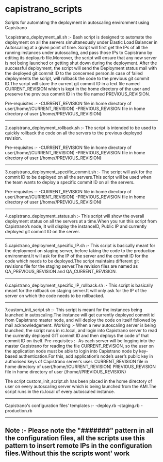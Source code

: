 # capistrano_scripts
Scripts for automating the deployment in autoscaling environment using Capistrano

1.capistrano_deployment_all.sh :- 
Bash script is designed to automate the deployment on all the servers simultaneously under Elastic Load Balancer in Autoscaling at a given point of time. Script will first get the IPs of all the running instances under autoscaling, and pass those IPs to Capistrano by editing its deploy.rb file.Moreover, the script will ensure that any new server is not being launched or getting shut down during the deployment. After the successful deployment, the script will send the Deployment status mail with the deployed git commit ID to the concerned person.In case of failed deployments the script, will rollback the code to the previous git commit ID.The script will store the current git commit ID in a text file named CURRENT_REVISION which is kept in the home directory of the <user> user and preserve the previous commit ID in the file named PREVIOUS_REVISION.

Pre-requisites :-
-CURRENT_REVISION file in home directory of  user(/home/<user>/CURRENT_REVISION)
-PREVIOUS_REVISION file in home directory of  user (/home/<user>/PREVIOUS_REVISION)


-------------------------------------------------------------------------------------------

2.capistrano_deployment_rollback.sh :- 
The script is intended to be used to quickly rollback the code on all the servers to the previous deployed revision.

Pre-requisites :-
-CURRENT_REVISION file in home directory of <user> user(/home/<user>/CURRENT_REVISION)
-PREVIOUS_REVISION file in home directory of <user> user (/home/<user>/PREVIOUS_REVISION)


-------------------------------------------------------------------------------------------

3.capistrano_deployment_specific_commit.sh :- 
The script will ask for the commit ID to be deployed on all the servers.This script will be used when the team wants to deploy a  specific commit ID on all the servers.

Pre-requisites :-
-CURRENT_REVISION file in home directory of <user> user(/home/<user>/CURRENT_REVISION)
-PREVIOUS_REVISION file in home directory of <user> user (/home/<user>/PREVIOUS_REVISION)


-------------------------------------------------------------------------------------------

4.capistrano_deployment_status.sh :- 
This script will show the overall deployment status on all the servers at a time.When you run this script from Capistrano’s node, It will display the instanceID, Public IP and currently deployed git commit ID on the server.


-------------------------------------------------------------------------------------------

5.capistrano_deployment_specific_IP.sh :- 
This script is basically meant for the deployment on staging server, before taking the code to the production environment.It will ask for the IP of the server and the commit ID for the code which needs to be deployed.The script maintains different git revisions file for the staging server.The revision files are named as QA_PREVIOUS_REVISION and QA_CURRENT_REVISION.

-------------------------------------------------------------------------------------------

6.capistrano_deployment_specific_IP_rollback.sh :-
This script is basically meant for the rollback on staging server.It will only ask for the IP of the server on which the code needs to be rollbacked.

-------------------------------------------------------------------------------------------

7.custom_init_script.sh :- 
This script is meant for the instances being launched in autoscaling.The instance will get currently deployed commit id from Capistrano master node, and will deploy the code on itself followed by mail acknowledgement.
Working :- When a new autoscaling server is being launched, the script runs in rc.local, and login into Capistrano server to read the currently deployed GIT commit ID and then deploys the code of that commit ID on itself.
Pre-requisites :-
As each server will be logging into the master Capistrano for reading the file CURRENT_REVISION, so the <user> user on the application node must be able to login into Capistrano node by key-based authentication.For this, add application’s node’s <user> user’s public key in authorised keys of Capistrano server’s <user> user.
CURRENT_REVISION file in home directory of <user> user(/home/<user>/CURRENT_REVISION)
PREVIOUS_REVISION file in home directory of <user> user (/home/<user>/PREVIOUS_REVISION)


 The script custom_init_script.sh has been placed in the home directory of <user> user on every autoscaling server which is being launched from the AMI.The script runs in the rc.local of every autoscaled instance.

-------------------------------------------------------------------------------------------

Capistrano's configuration files' templates  :- 
-deploy.rb
-staging.rb
-production.rb 

-------------------------------------------------------------------------------------------
Note :- Please note the "#######" pattern in all the configuration files, all the scripts use this pattern to insert remote IPs in the configuration files.Without this the scripts wont' work
-------------------------------------------------------------------------------------------
